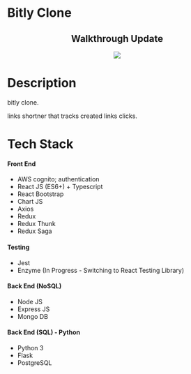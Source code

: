 # Bitly Clone

## <center>Walkthrough Update</center>

<p align="center">
<img src="walkthough.gif" />
</p>

# Description

bitly clone.

links shortner that tracks created links clicks.

# Tech Stack

#### Front End

- AWS cognito; authentication
- React JS (ES6+) + Typescript
- React Bootstrap
- Chart JS
- Axios
- Redux
- Redux Thunk
- Redux Saga

#### Testing

- Jest
- Enzyme (In Progress - Switching to React Testing Library)

#### Back End (NoSQL)

- Node JS
- Express JS
- Mongo DB

#### Back End (SQL) - Python

- Python 3
- Flask
- PostgreSQL
